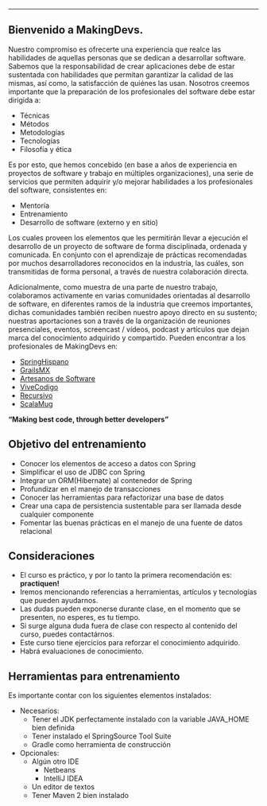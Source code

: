 -----

<h2 id="1">Bienvenido a MakingDevs.</h2>

Nuestro compromiso es ofrecerte una experiencia que realce las habilidades de aquellas personas que se dedican a desarrollar software. Sabemos que la responsabilidad de crear aplicaciones debe de estar sustentada con habilidades que permitan garantizar la calidad de las mismas, así como, la satisfacción de quiénes las usan. Nosotros creemos importante que la preparación de los profesionales del software debe estar dirigida a:

* Técnicas
* Métodos
* Metodologías
* Tecnologías
* Filosofía y ética

Es por esto, que hemos concebido (en base a años de experiencia en proyectos de software y trabajo en múltiples organizaciones), una serie de servicios que permiten adquirir y/o mejorar habilidades a los profesionales del software, consistentes en:

* Mentoría
* Entrenamiento
* Desarrollo de software (externo y en sitio)

Los cuales proveen los elementos que les permitirán llevar a ejecución el desarrollo de un proyecto de software de forma disciplinada, ordenada y comunicada. En conjunto con el aprendizaje de prácticas recomendadas por muchos desarrolladores reconocidos en la industria, las cuáles, son transmitidas de forma personal, a través de nuestra colaboración directa.

Adicionalmente, como muestra de una parte de nuestro trabajo, colaboramos activamente en varias comunidades orientadas al desarrollo de software, en diferentes ramos de la industria que creemos importantes, dichas comunidades también reciben nuestro apoyo directo en su sustento; nuestras aportaciones son a través de la organización de reuniones presenciales, eventos, screencast / vídeos, podcast y artículos que dejan marca del conocimiento adquirido y compartido. Pueden encontrar a los profesionales de MakingDevs en:

* [SpringHispano](http://springhispano.org)
* [GrailsMX](http://grails.mx)
* [Artesanos de Software](http://artesanos.de/software)
* [ViveCodigo](http://vivecodigo.org)
* [Recursivo](http://recursivo.org)
* [ScalaMug](http://scala-mug.org)

__“Making best code, through better developers”__

<h2 id="2">Objetivo del entrenamiento</h2>

* Conocer los elementos de acceso a datos con Spring
* Simplificar el uso de JDBC con Spring
* Integrar un ORM(Hibernate) al contenedor de Spring
* Profundizar en el manejo de transacciones
* Conocer las herramientas para refactorizar una base de datos
* Crear una capa de persistencia sustentable para ser llamada desde cualquier componente
* Fomentar las buenas prácticas en el manejo de una fuente de datos relacional

<h2 id="3">Consideraciones</h2>

* El curso es práctico, y por lo tanto la primera recomendación es: __practiquen!__
* Iremos mencionando referencias a herramientas, artículos y tecnologías que pueden ayudarnos.
* Las dudas pueden exponerse durante clase, en el momento que se presenten, no esperes, es tu tiempo.
* Si surge alguna duda fuera de clase con respecto al contenido del curso, puedes contactárnos.
* Este curso tiene ejercicios para reforzar el conocimiento adquirido.
* Habrá evaluaciones de conocimiento.

<h2 id="4">Herramientas para entrenamiento</h2>

Es importante contar con los siguientes elementos instalados:

* Necesarios:
    * Tener el JDK perfectamente instalado con la variable JAVA_HOME bien definida
    * Tener instalado el SpringSource Tool Suite
    * Gradle como herramienta de construcción
* Opcionales:
    * Algún otro IDE
        * Netbeans
        * IntelliJ IDEA
    * Un editor de textos
    * Tener Maven 2 bien instalado